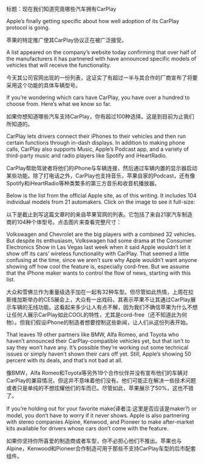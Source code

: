 标题：现在我们知道究竟哪些汽车拥有CarPlay

Apple’s finally getting specific about how well adoption of its CarPlay protocol is going.

苹果的特定推广使其CarPlay协议正在被广泛接受。

A list appeared on the company’s website today confirming that over half of the manufacturers it has partnered with have announced specific models of vehicles that will receive the functionality.

今天其公司官网出现的一份列表，这证实了有超过一半与其合作的厂商宣布了将要采用这个功能的具体车辆型号。

If you’re wondering which cars have CarPlay, you have over a hundred to choose from. Here’s what we know so far.

如果你想知道哪些汽车支持CarPlay，你有超过100种选择。这是到目前为止我们所知道的。

CarPlay lets drivers connect their iPhones to their vehicles and then run certain functions through in-dash displays. In addition to making phone calls, CarPlay also supports Music, Apple’s Podcast app, and a variety of third-party music and radio players like Spotify and iHeartRadio.

CarPlay帮助驾驶者将他们的iPhone与车辆连接，然后通过车辆内置的显示器启动某些功能。除了打电话之外，CarPlay也支持音乐，苹果自家的Podcast，还有像Spotify和iHeartRadio等种类繁多的第三方音乐和收音机播放器。

Below is the list from the official Apple site, as of this writing. It includes 104 individual models from 21 automakers. Click on the image to see it full-size:

以下是截止到写这篇文章时的来自苹果官网的列表。它包括了来自21家汽车制造商的104种个体型号。点击图片来查看完整尺寸：

Volkswagen and Chevrolet are the big players with a combined 32 vehicles. But despite its enthusiasm, Volkswagen had some drama at the Consumer Electronics Show in Las Vegas last week when it said Apple wouldn’t let it show off its cars’ wireless functionality with CarPlay. That seemed a little confusing at the time, since we aren’t sure why Apple wouldn’t want anyone showing off how cool the feature is, especially cord-free. But we assume that the iPhone maker wants to control the flow of news, starting with this list.

大众和雪佛兰作为重量级选手加在一起有32种车型。但尽管如此热情，上周在拉斯维加斯举办的CES展会上，大众有一出戏码，其表示苹果不让其通过CarPlay展示车辆的无线功能。这看起来多少让人有点不解，因为我们不确信苹果为什么不想让任何人展示CarPlay如此COOL的特性，尤其是cord-free（还不知道此为何物）。但我们假设iPhone的制造者想要控制这些新闻，让人们从这份列表开始。

That leaves 19 other partners like BMW, Alfa Romeo, and Toyota who haven’t announced their CarPlay-compatible vehicles yet, but that isn’t to say they won’t have any. It’s possible they’re working out some technical issues or simply haven’t shown their cars off yet. Still, Apple’s showing 50 percent with its deals, and that’s not bad at all.

像BMW，Alfa Romeo和Toyota等另外19个合作伙伴并没有宣布他们的车辆对CarPlay的兼容情况，但这并不意味着他们没有。他们可能正在解决一些技术问题或者只是单纯的不想炫耀他们的车而已。尽管如此，苹果展示了50%，这也不错了。

If you’re holding out for your favorite make(译者注:这里是否应该是maker?) or model, you don’t have to worry if it never shows. Apple is also partnering with stereo companies Alpine, Kenwood, and Pioneer to make after-market kits available for drivers whose cars don’t come with the feature.

如果你坚持你所喜爱的制造商或者车型，你不必担心他们不推出。苹果也与Alpine，Kenwood和Pioneer合作制造可用于那些不支持CarPlay车型的后市配套组件。